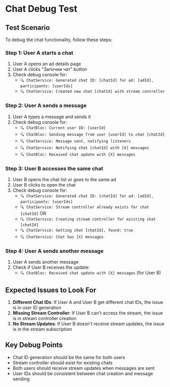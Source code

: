 # Chat Debug Test

## Test Scenario

To debug the chat functionality, follow these steps:

### Step 1: User A starts a chat
1. User A opens an ad details page
2. User A clicks "Започни чат" button
3. Check debug console for:
   - `🔍 ChatService: Generated chat ID: [chatId] for ad: [adId], participants: [userIds]`
   - `🔍 ChatService: Created new chat [chatId] with stream controller`

### Step 2: User A sends a message
1. User A types a message and sends it
2. Check debug console for:
   - `🔍 ChatBloc: Current user ID: [userId]`
   - `🔍 ChatBloc: Sending message from user [userId] to chat [chatId]`
   - `🔍 ChatService: Message sent, notifying listeners`
   - `🔍 ChatService: Notifying chat [chatId] with [X] messages`
   - `🔍 ChatBloc: Received chat update with [X] messages`

### Step 3: User B accesses the same chat
1. User B opens the chat list or goes to the same ad
2. User B clicks to open the chat
3. Check debug console for:
   - `🔍 ChatService: Generated chat ID: [chatId] for ad: [adId], participants: [userIds]`
   - `🔍 ChatService: Stream controller already exists for chat [chatId]` OR
   - `🔍 ChatService: Creating stream controller for existing chat [chatId]`
   - `🔍 ChatService: Getting chat [chatId], found: true`
   - `🔍 ChatService: Chat has [X] messages`

### Step 4: User A sends another message
1. User A sends another message
2. Check if User B receives the update:
   - `🔍 ChatBloc: Received chat update with [X] messages` (for User B)

## Expected Issues to Look For

1. **Different Chat IDs**: If User A and User B get different chat IDs, the issue is in user ID generation
2. **Missing Stream Controller**: If User B can't access the stream, the issue is in stream controller creation
3. **No Stream Updates**: If User B doesn't receive stream updates, the issue is in the stream subscription

## Key Debug Points

- Chat ID generation should be the same for both users
- Stream controller should exist for existing chats
- Both users should receive stream updates when messages are sent
- User IDs should be consistent between chat creation and message sending
